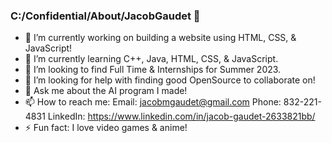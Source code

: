 ### C:/Confidential/About/JacobGaudet 👋

- 🔭 I’m currently working on building a website using HTML, CSS, & JavaScript!
- 🌱 I’m currently learning C++, Java, HTML, CSS, & JavaScript.
- 👯 I’m looking to find Full Time & Internships for Summer 2023.
- 🤔 I’m looking for help with finding good OpenSource to collaborate on!
- 💬 Ask me about the AI program I made!
- 📫 How to reach me: 
  Email: jacobmgaudet@gmail.com
  Phone: 832-221-4831
  LinkedIn: https://www.linkedin.com/in/jacob-gaudet-2633821bb/
- ⚡ Fun fact: I love video games & anime!

